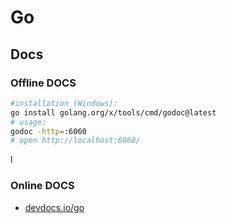 # Go

## Docs

### Offline DOCS

```bash
#installation (Windows):
go install golang.org/x/tools/cmd/godoc@latest
# usage:
godoc -http=:6060
# open http://localhost:6060/
```
l

### Online DOCS

- [devdocs.io/go](https://devdocs.io/go/)
